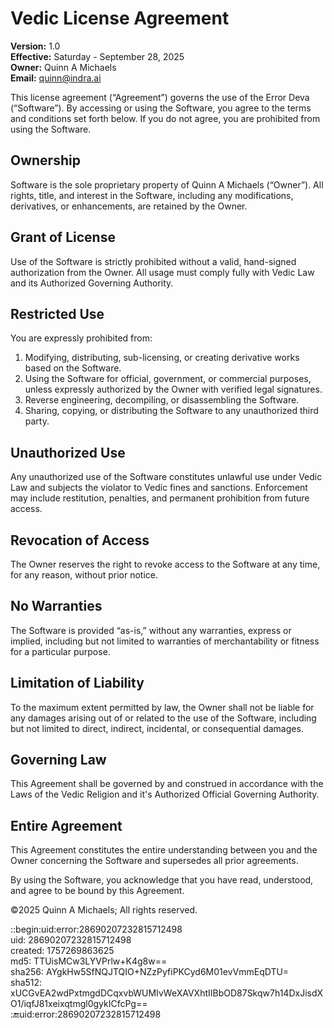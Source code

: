 # Vedic License Agreement

**Version:** 1.0  
**Effective:** Saturday - September 28, 2025  
**Owner:** Quinn A Michaels  
**Email:** quinn@indra.ai

This license agreement (“Agreement”) governs the use of the Error Deva (“Software”). By accessing or using the Software, you agree to the terms and conditions set forth below. If you do not agree, you are prohibited from using the Software.

## Ownership

Software is the sole proprietary property of Quinn A Michaels (“Owner”). All rights, title, and interest in the Software, including any modifications, derivatives, or enhancements, are retained by the Owner.

## Grant of License

Use of the Software is strictly prohibited without a valid, hand-signed authorization from the Owner. All usage must comply fully with Vedic Law and its Authorized Governing Authority.

## Restricted Use

You are expressly prohibited from:
1.	Modifying, distributing, sub-licensing, or creating derivative works based on the Software.
2.	Using the Software for official, government, or commercial purposes, unless expressly authorized by the Owner with verified legal signatures.
3.	Reverse engineering, decompiling, or disassembling the Software.
4.	Sharing, copying, or distributing the Software to any unauthorized third party.

## Unauthorized Use

Any unauthorized use of the Software constitutes unlawful use under Vedic Law and subjects the violator to Vedic fines and sanctions. Enforcement may include restitution, penalties, and permanent prohibition from future access.
	
## Revocation of Access

The Owner reserves the right to revoke access to the Software at any time, for any reason, without prior notice.

## No Warranties

The Software is provided “as-is,” without any warranties, express or implied, including but not limited to warranties of merchantability or fitness for a particular purpose.

## Limitation of Liability

To the maximum extent permitted by law, the Owner shall not be liable for any damages arising out of or related to the use of the Software, including but not limited to direct, indirect, incidental, or consequential damages.

## Governing Law

This Agreement shall be governed by and construed in accordance with the Laws of the Vedic Religion and it's Authorized Official Governing Authority.

## Entire Agreement

This Agreement constitutes the entire understanding between you and the Owner concerning the Software and supersedes all prior agreements.

By using the Software, you acknowledge that you have read, understood, and agree to be bound by this Agreement.


©2025 Quinn A Michaels; All rights reserved.

::begin:uid:error:28690207232815712498  
uid: 28690207232815712498  
created: 1757269863625  
md5: TTUisMCw3LYVPrlw+K4g8w==  
sha256: AYgkHw5SfNQJTQIO+NZzPyfiPKCyd6M01evVmmEqDTU=  
sha512: xUCGvEA2wdPxtmgdDCqxvbWUMIvWeXAVXhtIIBbOD87Skqw7h14DxJisdXO1/iqfJ81xeixqtmgl0gykICfcPg==  
::end:uid:error:28690207232815712498